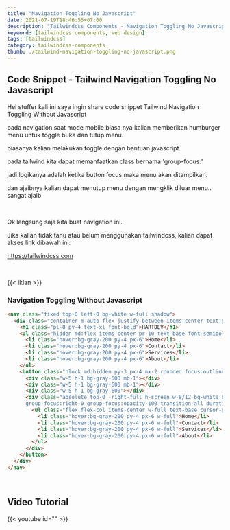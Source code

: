 ```yaml
---
title: "Navigation Toggling No Javascript"
date: 2021-07-19T18:46:55+07:00
description: "Tailwindcss Components - Navigation Toggling No Javascript"
keyword: [tailwindcss components, web design]
tags: [tailwindcss]
category: tailwindcss-components
thumb: ./tailwind-navigation-toggling-no-javascript.png
---
```


## Code Snippet - Tailwind Navigation Toggling No Javascript

Hei stuffer kali ini saya ingin share code snippet Tailwind Navigation Toggling Without Javascript

pada navigation saat mode mobile biasa nya kalian memberikan humburger menu untuk toggle buka dan tutup menu.

biasanya kalian melakukan toggle dengan bantuan javascript.

pada tailwind kita dapat memanfaatkan class bernama 'group-focus:' 

jadi logikanya adalah ketika button focus maka menu akan ditampilkan.

dan ajaibnya kalian dapat menutup menu dengan mengklik diluar menu.. sangat ajaib

&nbsp;

Ok langsung saja kita buat navigation ini.

Jika kalian tidak tahu atau belum menggunakan tailwindcss, kalian dapat akses link dibawah ini:

https://tailwindcss.com

&nbsp;

{{< iklan >}}
### Navigation Toggling Without Javascript
```html
<nav class="fixed top-0 left-0 bg-white w-full shadow">
  <div class="container m-auto flex justify-between items-center text-gray-700">
    <h1 class="pl-8 py-4 text-xl font-bold">HARTDEV</h1>
    <ul class="hidden md:flex items-center pr-10 text-base font-semibold cursor-pointer">
      <li class="hover:bg-gray-200 py-4 px-6">Home</li>
      <li class="hover:bg-gray-200 py-4 px-6">Contact</li>
      <li class="hover:bg-gray-200 py-4 px-6">Services</li>
      <li class="hover:bg-gray-200 py-4 px-6">About</li>
    </ul>
    <button class="block md:hidden py-3 px-4 mx-2 rounded focus:outline-none hover:bg-gray-200 group"> 
      <div class="w-5 h-1 bg-gray-600 mb-1"></div>
      <div class="w-5 h-1 bg-gray-600 mb-1"></div>
      <div class="w-5 h-1 bg-gray-600"></div>
      <div class="absolute top-0 -right-full h-screen w-8/12 bg-white border opacity-0
      group-focus:right-0 group-focus:opacity-100 transition-all duration-300">
        <ul class="flex flex-col items-center w-full text-base cursor-pointer pt-10">
          <li class="hover:bg-gray-200 py-4 px-6 w-full">Home</li>
          <li class="hover:bg-gray-200 py-4 px-6 w-full">Contact</li>
          <li class="hover:bg-gray-200 py-4 px-6 w-full">Services</li>
          <li class="hover:bg-gray-200 py-4 px-6 w-full">About</li>
        </ul>
      </div>
    </button>
  </div>
</nav>
```

&nbsp;

## Video Tutorial
{{< youtube id="" >}}
